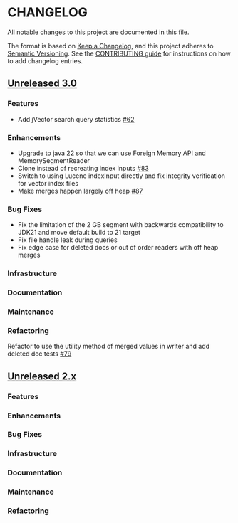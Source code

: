 
# CHANGELOG
All notable changes to this project are documented in this file.

The format is based on [Keep a Changelog](https://keepachangelog.com/en/1.0.0/), and this project adheres to [Semantic Versioning](https://semver.org/spec/v2.0.0.html). See the [CONTRIBUTING guide](./CONTRIBUTING.md#Changelog) for instructions on how to add changelog entries.

## [Unreleased 3.0](https://github.com/opensearch-project/k-NN/compare/2.x...HEAD)
### Features
* Add jVector search query statistics [#62](https://github.com/opensearch-project/opensearch-jvector/issues/62)
### Enhancements
* Upgrade to java 22 so that we can use Foreign Memory API and MemorySegmentReader
* Clone instead of recreating index inputs [#83](https://github.com/opensearch-project/opensearch-jvector/issues/83)
* Switch to using Lucene indexInput directly and fix integrity verification for vector index files
* Make merges happen largely off heap [#87](https://github.com/opensearch-project/opensearch-jvector/issues/87)
### Bug Fixes
* Fix the limitation of the 2 GB segment with backwards compatibility to JDK21 and move default build to 21 target
* Fix file handle leak during queries
* Fix edge case for deleted docs or out of order readers with off heap merges
### Infrastructure
### Documentation
### Maintenance
### Refactoring
Refactor to use the utility method of merged values in writer and add deleted doc tests [#79](https://github.com/opensearch-project/opensearch-jvector/issues/79)

## [Unreleased 2.x](https://github.com/opensearch-project/k-NN/compare/2.18...2.x)
### Features
### Enhancements
### Bug Fixes
### Infrastructure
### Documentation
### Maintenance
### Refactoring
